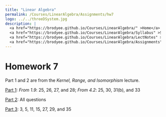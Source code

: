 ```yaml
---
title: "Linear Algebra"
permalink: /Courses/LinearAlgebra/Assignments/hw7
logo: ../../threeDSystem.jpg
description: |
  <a href="https://brodyee.github.io/Courses/LinearAlgebra/" >Home</a> <br />
  <a href="https://brodyee.github.io/Courses/LinearAlgebra/Syllabus" >Syllabus</a> <br />
  <a href="https://brodyee.github.io/Courses/LinearAlgebra/LectNotes" >Lecture Notes</a> <br />
  <a href="https://brodyee.github.io/Courses/LinearAlgebra/Assignments" >Assignments</a>
---
```


# Homework 7

Part 1 and 2 are from the *Kernel, Range, and Isomorphism* lecture.

[Part 1](https://brodyee.github.io/Courses/LinearAlgebra/HWs/linTransBookProb.pdf): *From 1.9*: 25, 26, 27, and 28; *From 4.2*: 25, 30, 31(b), and 33

[Part 2](https://brodyee.github.io/Courses/LinearAlgebra/HWs/hw7part2.html): All questions

[Part 3](https://brodyee.github.io/Courses/LinearAlgebra/HWs/coordVectQs.pdf): 3, 5, 11, 15, 27, 29, and 35
